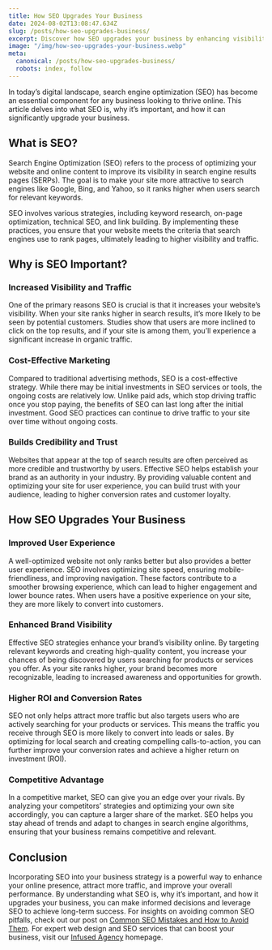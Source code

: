 ```yaml
---
title: How SEO Upgrades Your Business
date: 2024-08-02T13:08:47.634Z
slug: /posts/how-seo-upgrades-business/
excerpt: Discover how SEO upgrades your business by enhancing visibility, driving traffic, and improving ROI. Explore key SEO strategies and benefits for business growth.
image: "/img/how-seo-upgrades-your-business.webp"
meta:
  canonical: /posts/how-seo-upgrades-business/
  robots: index, follow
---
```


In today’s digital landscape, search engine optimization (SEO) has become an essential component for any business looking to thrive online. This article delves into what SEO is, why it’s important, and how it can significantly upgrade your business.

## What is SEO?

Search Engine Optimization (SEO) refers to the process of optimizing your website and online content to improve its visibility in search engine results pages (SERPs). The goal is to make your site more attractive to search engines like Google, Bing, and Yahoo, so it ranks higher when users search for relevant keywords.

SEO involves various strategies, including keyword research, on-page optimization, technical SEO, and link building. By implementing these practices, you ensure that your website meets the criteria that search engines use to rank pages, ultimately leading to higher visibility and traffic.

## Why is SEO Important?

### Increased Visibility and Traffic

One of the primary reasons SEO is crucial is that it increases your website’s visibility. When your site ranks higher in search results, it’s more likely to be seen by potential customers. Studies show that users are more inclined to click on the top results, and if your site is among them, you’ll experience a significant increase in organic traffic.

### Cost-Effective Marketing

Compared to traditional advertising methods, SEO is a cost-effective strategy. While there may be initial investments in SEO services or tools, the ongoing costs are relatively low. Unlike paid ads, which stop driving traffic once you stop paying, the benefits of SEO can last long after the initial investment. Good SEO practices can continue to drive traffic to your site over time without ongoing costs.

### Builds Credibility and Trust

Websites that appear at the top of search results are often perceived as more credible and trustworthy by users. Effective SEO helps establish your brand as an authority in your industry. By providing valuable content and optimizing your site for user experience, you can build trust with your audience, leading to higher conversion rates and customer loyalty.

## How SEO Upgrades Your Business

### Improved User Experience

A well-optimized website not only ranks better but also provides a better user experience. SEO involves optimizing site speed, ensuring mobile-friendliness, and improving navigation. These factors contribute to a smoother browsing experience, which can lead to higher engagement and lower bounce rates. When users have a positive experience on your site, they are more likely to convert into customers.

### Enhanced Brand Visibility

Effective SEO strategies enhance your brand’s visibility online. By targeting relevant keywords and creating high-quality content, you increase your chances of being discovered by users searching for products or services you offer. As your site ranks higher, your brand becomes more recognizable, leading to increased awareness and opportunities for growth.

### Higher ROI and Conversion Rates

SEO not only helps attract more traffic but also targets users who are actively searching for your products or services. This means the traffic you receive through SEO is more likely to convert into leads or sales. By optimizing for local search and creating compelling calls-to-action, you can further improve your conversion rates and achieve a higher return on investment (ROI).

### Competitive Advantage

In a competitive market, SEO can give you an edge over your rivals. By analyzing your competitors’ strategies and optimizing your own site accordingly, you can capture a larger share of the market. SEO helps you stay ahead of trends and adapt to changes in search engine algorithms, ensuring that your business remains competitive and relevant.

## Conclusion

Incorporating SEO into your business strategy is a powerful way to enhance your online presence, attract more traffic, and improve your overall performance. By understanding what SEO is, why it’s important, and how it upgrades your business, you can make informed decisions and leverage SEO to achieve long-term success. For insights on avoiding common SEO pitfalls, check out our post on [Common SEO Mistakes and How to Avoid Them](/posts/common-seo-mistakes-and-how-to-avoid-them/). For expert web design and SEO services that can boost your business, visit our [Infused Agency](/) homepage.
